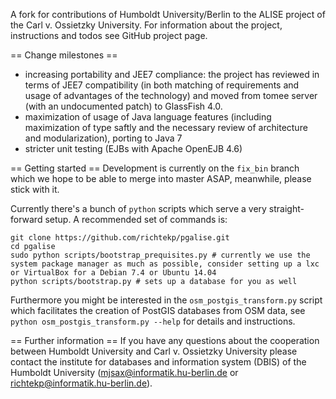 A fork for contributions of Humboldt University/Berlin to the ALISE project of the Carl v. Ossietzky University. For information about the project, instructions and todos see GitHub project page.

== Change milestones ==
  * increasing portability and JEE7 compliance: the project has reviewed in terms of JEE7 compatibility (in both matching of requirements and usage of advantages of the technology) and moved from tomee server (with an undocumented patch) to GlassFish 4.0.
  * maximization of usage of Java language features (including maximization of type saftly and the necessary review of architecture and modularization), porting to Java 7
  * stricter unit testing (EJBs with Apache OpenEJB 4.6)

== Getting started ==
Development is currently on the `fix_bin` branch which we hope to be able to merge into master ASAP, meanwhile, please stick with it.

Currently there's a bunch of `python` scripts which serve a very straight-forward setup. A recommended set of commands is:

    git clone https://github.com/richtekp/pgalise.git
    cd pgalise
    sudo python scripts/bootstrap_prequisites.py # currently we use the system package manager as much as possible, consider setting up a lxc or VirtualBox for a Debian 7.4 or Ubuntu 14.04
    python scripts/bootstrap.py # sets up a database for you as well

Furthermore you might be interested in the `osm_postgis_transform.py` script which facilitates the creation of PostGIS databases from OSM data, see `python osm_postgis_transform.py --help` for details and instructions.

== Further information ==
If you have any questions about the cooperation between Humboldt University and Carl v. Ossietzky University please contact the institute for databases and information system (DBIS) of the Humboldt University (mjsax@informatik.hu-berlin.de or richtekp@informatik.hu-berlin.de).
